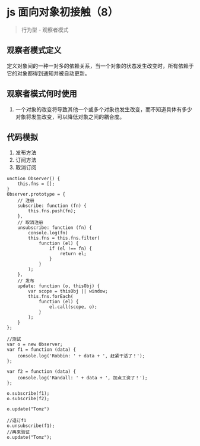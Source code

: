 # js 面向对象初接触（8）
> 行为型 - 观察者模式

## 观察者模式定义
定义对象间的一种一对多的依赖关系，当一个对象的状态发生改变时，所有依赖于它的对象都得到通知并被自动更新。

## 观察者模式何时使用
1. 一个对象的改变将导致其他一个或多个对象也发生改变，而不知道具体有多少对象将发生改变，可以降低对象之间的耦合度。


## 代码模拟
1. 发布方法
2. 订阅方法
3. 取消订阅
```
unction Observer() {
    this.fns = [];
}
Observer.prototype = {
    // 注册
    subscribe: function (fn) {
        this.fns.push(fn);
    },
    // 取消注册
    unsubscribe: function (fn) {
        console.log(fn)
        this.fns = this.fns.filter(
            function (el) {
                if (el !== fn) {
                    return el;
                }
            }
        );
    },
    // 发布
    update: function (o, thisObj) {
        var scope = thisObj || window;
        this.fns.forEach(
            function (el) {
                el.call(scope, o);
            }
        );
    }
};

//测试
var o = new Observer;
var f1 = function (data) {
    console.log('Robbin: ' + data + ', 赶紧干活了！');
};

var f2 = function (data) {
    console.log('Randall: ' + data + ', 加点工资了！');
};

o.subscribe(f1);
o.subscribe(f2);

o.update("Tomz")

//退订f1
o.unsubscribe(f1);
//再来验证
o.update("Tomz");
```